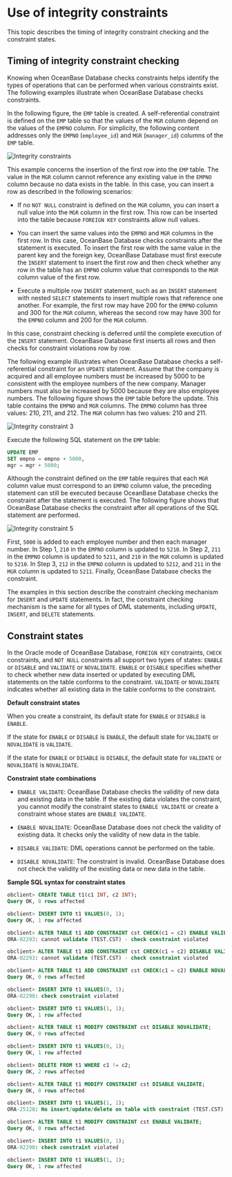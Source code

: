 # Use of integrity constraints

This topic describes the timing of integrity constraint checking and the constraint states.

## Timing of integrity constraint checking

Knowing when OceanBase Database checks constraints helps identify the types of operations that can be performed when various constraints exist. The following examples illustrate when OceanBase Database checks constraints.

In the following figure, the `EMP` table is created. A self-referential constraint is defined on the `EMP` table so that the values of the `MGR` column depend on the values of the `EMPNO` column. For simplicity, the following content addresses only the `EMPNO` (`employee_id`) and `MGR` (`manager_id`) columns of the `EMP` table.

![Integrity constraints](https://obbusiness-private.oss-cn-shanghai.aliyuncs.com/doc/img/observer-enterprise/V4.1.0/EN_US/7.reference/300.database-object-management/UNIQUE-KEY-3.png)

This example concerns the insertion of the first row into the `EMP` table. The value in the `MGR` column cannot reference any existing value in the `EMPNO` column because no data exists in the table. In this case, you can insert a row as described in the following scenarios:

* If no `NOT NULL` constraint is defined on the `MGR` column, you can insert a null value into the `MGR` column in the first row. This row can be inserted into the table because `FOREIGN KEY` constraints allow null values.

* You can insert the same values into the `EMPNO` and `MGR` columns in the first row. In this case, OceanBase Database checks constraints after the statement is executed. To insert the first row with the same value in the parent key and the foreign key, OceanBase Database must first execute the `INSERT` statement to insert the first row and then check whether any row in the table has an `EMPNO` column value that corresponds to the `MGR` column value of the first row.

* Execute a multiple row `INSERT` statement, such as an `INSERT` statement with nested `SELECT` statements to insert multiple rows that reference one another. For example, the first row may have 200 for the `EMPNO` column and 300 for the `MGR` column, whereas the second row may have 300 for the `EMPNO` column and 200 for the `MGR` column.

In this case, constraint checking is deferred until the complete execution of the `INSERT` statement. OceanBase Database first inserts all rows and then checks for constraint violations row by row.

The following example illustrates when OceanBase Database checks a self-referential constraint for an `UPDATE` statement. Assume that the company is acquired and all employee numbers must be increased by 5000 to be consistent with the employee numbers of the new company. Manager numbers must also be increased by 5000 because they are also employee numbers. The following figure shows the `EMP` table before the update. This table contains the `EMPNO` and `MGR` columns. The `EMPNO` column has three values: 210, 211, and 212. The `MGR` column has two values: 210 and 211.

![Integrity constraint 3](https://obbusiness-private.oss-cn-shanghai.aliyuncs.com/doc/img/observer-enterprise/V4.2.1/700.reference/100.oceanbase-database-concepts/800.data-integrity-of-oracle-mode/300.use-integrity-constraints-of-oracle-mode/2.integrity-constraints2.png)

Execute the following SQL statement on the `EMP` table:

```sql
UPDATE EMP
SET empno = empno + 5000,
mgr = mgr + 5000;
```

Although the constraint defined on the `EMP` table requires that each `MGR` column value must correspond to an `EMPNO` column value, the preceding statement can still be executed because OceanBase Database checks the constraint after the statement is executed. The following figure shows that OceanBase Database checks the constraint after all operations of the SQL statement are performed.

![Integrity constraint 5](https://obbusiness-private.oss-cn-shanghai.aliyuncs.com/doc/img/observer-enterprise/V4.1.0/EN_US/7.reference/300.database-object-management/UNIQUE-KEY-4.png)

First, `5000` is added to each employee number and then each manager number. In Step 1, `210` in the `EMPNO` column is updated to `5210`. In Step 2, `211` in the `EMPNO` column is updated to `5211`, and `210` in the `MGR` column is updated to `5210`. In Step 3, `212` in the `EMPNO` column is updated to `5212`, and `211` in the `MGR` column is updated to `5211`. Finally, OceanBase Database checks the constraint.

The examples in this section describe the constraint checking mechanism for `INSERT` and `UPDATE` statements. In fact, the constraint checking mechanism is the same for all types of DML statements, including `UPDATE`, `INSERT`, and `DELETE` statements.

## Constraint states

In the Oracle mode of OceanBase Database, `FOREIGN KEY` constraints, `CHECK` constraints, and `NOT NULL` constraints all support two types of states: `ENABLE` or `DISABLE` and `VALIDATE` or `NOVALIDATE`. `ENABLE` or `DISABLE` specifies whether to check whether new data inserted or updated by executing DML statements on the table conforms to the constraint. `VALIDATE` or `NOVALIDATE` indicates whether all existing data in the table conforms to the constraint.

**Default constraint states**

When you create a constraint, its default state for `ENABLE` or `DISABLE` is `ENABLE`.

If the state for `ENABLE` or `DISABLE` is `ENABLE`, the default state for `VALIDATE` or `NOVALIDATE` is `VALIDATE`.

If the state for `ENABLE` or `DISABLE` is `DISABLE`, the default state for `VALIDATE` or `NOVALIDATE` is `NOVALIDATE`.


**Constraint state combinations**

* `ENABLE VALIDATE`: OceanBase Database checks the validity of new data and existing data in the table. If the existing data violates the constraint, you cannot modify the constraint states to `ENABLE VALIDATE` or create a constraint whose states are `ENABLE VALIDATE`.

* `ENABLE NOVALIDATE`: OceanBase Database does not check the validity of existing data. It checks only the validity of new data in the table.

* `DISABLE VALIDATE`: DML operations cannot be performed on the table.

* `DISABLE NOVALIDATE`: The constraint is invalid. OceanBase Database does not check the validity of the existing data or new data in the table.

**Sample SQL syntax for constraint states**

```sql
obclient> CREATE TABLE t1(c1 INT, c2 INT);
Query OK, 0 rows affected

obclient> INSERT INTO t1 VALUES(0, 1);
Query OK, 1 row affected

obclient> ALTER TABLE t1 ADD CONSTRAINT cst CHECK(c1 = c2) ENABLE VALIDATE;
ORA-02293: cannot validate (TEST.CST) - check constraint violated

obclient> ALTER TABLE t1 ADD CONSTRAINT cst CHECK(c1 = c2) DISABLE VALIDATE;
ORA-02293: cannot validate (TEST.CST) - check constraint violated

obclient> ALTER TABLE t1 ADD CONSTRAINT cst CHECK(c1 = c2) ENABLE NOVALIDATE;
Query OK, 0 rows affected

obclient> INSERT INTO t1 VALUES(0, 1);
ORA-02290: check constraint violated

obclient> INSERT INTO t1 VALUES(1, 1);
Query OK, 1 row affected

obclient> ALTER TABLE t1 MODIFY CONSTRAINT cst DISABLE NOVALIDATE;
Query OK, 0 rows affected

obclient> INSERT INTO t1 VALUES(0, 1);
Query OK, 1 row affected

obclient> DELETE FROM t1 WHERE c1 != c2;
Query OK, 2 rows affected

obclient> ALTER TABLE t1 MODIFY CONSTRAINT cst DISABLE VALIDATE;
Query OK, 0 rows affected

obclient> INSERT INTO t1 VALUES(1, 1);
ORA-25128: No insert/update/delete on table with constraint (TEST.CST) disabled and validated

obclient> ALTER TABLE t1 MODIFY CONSTRAINT cst ENABLE VALIDATE;
Query OK, 0 rows affected

obclient> INSERT INTO t1 VALUES(0, 1);
ORA-02290: check constraint violated

obclient> INSERT INTO t1 VALUES(1, 1);
Query OK, 1 row affected
```


